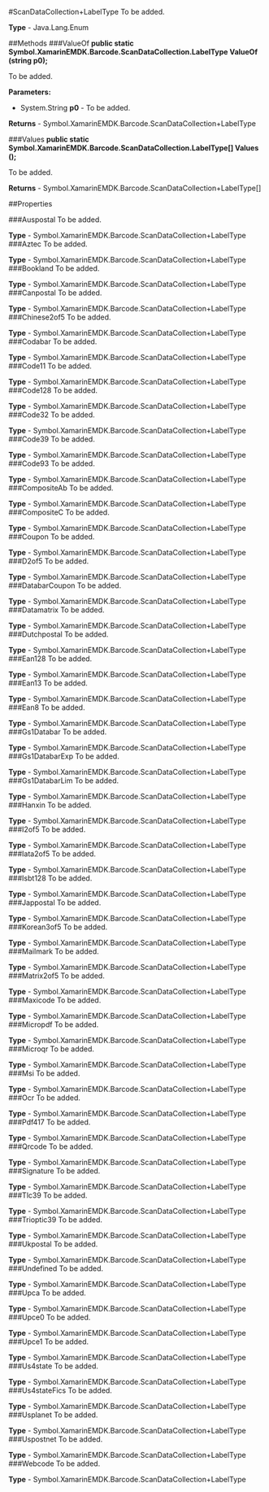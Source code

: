 #ScanDataCollection+LabelType
To be added.

**Type** - Java.Lang.Enum

##Methods
###ValueOf
**public static Symbol.XamarinEMDK.Barcode.ScanDataCollection.LabelType ValueOf (string p0);**

To be added.

**Parameters:** 

* System.String **p0** - To be added.

**Returns** - Symbol.XamarinEMDK.Barcode.ScanDataCollection+LabelType

###Values
**public static Symbol.XamarinEMDK.Barcode.ScanDataCollection.LabelType[] Values ();**

To be added.


**Returns** - Symbol.XamarinEMDK.Barcode.ScanDataCollection+LabelType[]

##Properties

###Auspostal
To be added.

**Type** - Symbol.XamarinEMDK.Barcode.ScanDataCollection+LabelType
###Aztec
To be added.

**Type** - Symbol.XamarinEMDK.Barcode.ScanDataCollection+LabelType
###Bookland
To be added.

**Type** - Symbol.XamarinEMDK.Barcode.ScanDataCollection+LabelType
###Canpostal
To be added.

**Type** - Symbol.XamarinEMDK.Barcode.ScanDataCollection+LabelType
###Chinese2of5
To be added.

**Type** - Symbol.XamarinEMDK.Barcode.ScanDataCollection+LabelType
###Codabar
To be added.

**Type** - Symbol.XamarinEMDK.Barcode.ScanDataCollection+LabelType
###Code11
To be added.

**Type** - Symbol.XamarinEMDK.Barcode.ScanDataCollection+LabelType
###Code128
To be added.

**Type** - Symbol.XamarinEMDK.Barcode.ScanDataCollection+LabelType
###Code32
To be added.

**Type** - Symbol.XamarinEMDK.Barcode.ScanDataCollection+LabelType
###Code39
To be added.

**Type** - Symbol.XamarinEMDK.Barcode.ScanDataCollection+LabelType
###Code93
To be added.

**Type** - Symbol.XamarinEMDK.Barcode.ScanDataCollection+LabelType
###CompositeAb
To be added.

**Type** - Symbol.XamarinEMDK.Barcode.ScanDataCollection+LabelType
###CompositeC
To be added.

**Type** - Symbol.XamarinEMDK.Barcode.ScanDataCollection+LabelType
###Coupon
To be added.

**Type** - Symbol.XamarinEMDK.Barcode.ScanDataCollection+LabelType
###D2of5
To be added.

**Type** - Symbol.XamarinEMDK.Barcode.ScanDataCollection+LabelType
###DatabarCoupon
To be added.

**Type** - Symbol.XamarinEMDK.Barcode.ScanDataCollection+LabelType
###Datamatrix
To be added.

**Type** - Symbol.XamarinEMDK.Barcode.ScanDataCollection+LabelType
###Dutchpostal
To be added.

**Type** - Symbol.XamarinEMDK.Barcode.ScanDataCollection+LabelType
###Ean128
To be added.

**Type** - Symbol.XamarinEMDK.Barcode.ScanDataCollection+LabelType
###Ean13
To be added.

**Type** - Symbol.XamarinEMDK.Barcode.ScanDataCollection+LabelType
###Ean8
To be added.

**Type** - Symbol.XamarinEMDK.Barcode.ScanDataCollection+LabelType
###Gs1Databar
To be added.

**Type** - Symbol.XamarinEMDK.Barcode.ScanDataCollection+LabelType
###Gs1DatabarExp
To be added.

**Type** - Symbol.XamarinEMDK.Barcode.ScanDataCollection+LabelType
###Gs1DatabarLim
To be added.

**Type** - Symbol.XamarinEMDK.Barcode.ScanDataCollection+LabelType
###Hanxin
To be added.

**Type** - Symbol.XamarinEMDK.Barcode.ScanDataCollection+LabelType
###I2of5
To be added.

**Type** - Symbol.XamarinEMDK.Barcode.ScanDataCollection+LabelType
###Iata2of5
To be added.

**Type** - Symbol.XamarinEMDK.Barcode.ScanDataCollection+LabelType
###Isbt128
To be added.

**Type** - Symbol.XamarinEMDK.Barcode.ScanDataCollection+LabelType
###Jappostal
To be added.

**Type** - Symbol.XamarinEMDK.Barcode.ScanDataCollection+LabelType
###Korean3of5
To be added.

**Type** - Symbol.XamarinEMDK.Barcode.ScanDataCollection+LabelType
###Mailmark
To be added.

**Type** - Symbol.XamarinEMDK.Barcode.ScanDataCollection+LabelType
###Matrix2of5
To be added.

**Type** - Symbol.XamarinEMDK.Barcode.ScanDataCollection+LabelType
###Maxicode
To be added.

**Type** - Symbol.XamarinEMDK.Barcode.ScanDataCollection+LabelType
###Micropdf
To be added.

**Type** - Symbol.XamarinEMDK.Barcode.ScanDataCollection+LabelType
###Microqr
To be added.

**Type** - Symbol.XamarinEMDK.Barcode.ScanDataCollection+LabelType
###Msi
To be added.

**Type** - Symbol.XamarinEMDK.Barcode.ScanDataCollection+LabelType
###Ocr
To be added.

**Type** - Symbol.XamarinEMDK.Barcode.ScanDataCollection+LabelType
###Pdf417
To be added.

**Type** - Symbol.XamarinEMDK.Barcode.ScanDataCollection+LabelType
###Qrcode
To be added.

**Type** - Symbol.XamarinEMDK.Barcode.ScanDataCollection+LabelType
###Signature
To be added.

**Type** - Symbol.XamarinEMDK.Barcode.ScanDataCollection+LabelType
###Tlc39
To be added.

**Type** - Symbol.XamarinEMDK.Barcode.ScanDataCollection+LabelType
###Trioptic39
To be added.

**Type** - Symbol.XamarinEMDK.Barcode.ScanDataCollection+LabelType
###Ukpostal
To be added.

**Type** - Symbol.XamarinEMDK.Barcode.ScanDataCollection+LabelType
###Undefined
To be added.

**Type** - Symbol.XamarinEMDK.Barcode.ScanDataCollection+LabelType
###Upca
To be added.

**Type** - Symbol.XamarinEMDK.Barcode.ScanDataCollection+LabelType
###Upce0
To be added.

**Type** - Symbol.XamarinEMDK.Barcode.ScanDataCollection+LabelType
###Upce1
To be added.

**Type** - Symbol.XamarinEMDK.Barcode.ScanDataCollection+LabelType
###Us4state
To be added.

**Type** - Symbol.XamarinEMDK.Barcode.ScanDataCollection+LabelType
###Us4stateFics
To be added.

**Type** - Symbol.XamarinEMDK.Barcode.ScanDataCollection+LabelType
###Usplanet
To be added.

**Type** - Symbol.XamarinEMDK.Barcode.ScanDataCollection+LabelType
###Uspostnet
To be added.

**Type** - Symbol.XamarinEMDK.Barcode.ScanDataCollection+LabelType
###Webcode
To be added.

**Type** - Symbol.XamarinEMDK.Barcode.ScanDataCollection+LabelType


